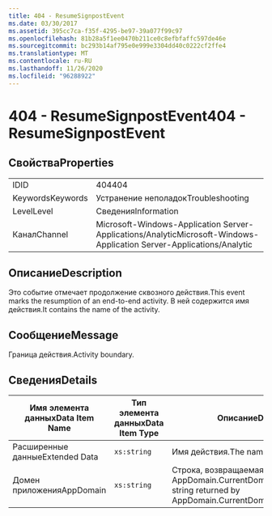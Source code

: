 ```yaml
---
title: 404 - ResumeSignpostEvent
ms.date: 03/30/2017
ms.assetid: 395cc7ca-f35f-4295-be97-39a077f99c97
ms.openlocfilehash: 81b28a5f1ee0470b211ce0c8efbfaffc597de46e
ms.sourcegitcommit: bc293b14af795e0e999e3304dd40c0222cf2ffe4
ms.translationtype: MT
ms.contentlocale: ru-RU
ms.lasthandoff: 11/26/2020
ms.locfileid: "96288922"
---
```

# <a name="404---resumesignpostevent"></a><span data-ttu-id="e4c72-102">404 - ResumeSignpostEvent</span><span class="sxs-lookup"><span data-stu-id="e4c72-102">404 - ResumeSignpostEvent</span></span>

## <a name="properties"></a><span data-ttu-id="e4c72-103">Свойства</span><span class="sxs-lookup"><span data-stu-id="e4c72-103">Properties</span></span>  
  
|||  
|-|-|  
|<span data-ttu-id="e4c72-104">ID</span><span class="sxs-lookup"><span data-stu-id="e4c72-104">ID</span></span>|<span data-ttu-id="e4c72-105">404</span><span class="sxs-lookup"><span data-stu-id="e4c72-105">404</span></span>|  
|<span data-ttu-id="e4c72-106">Keywords</span><span class="sxs-lookup"><span data-stu-id="e4c72-106">Keywords</span></span>|<span data-ttu-id="e4c72-107">Устранение неполадок</span><span class="sxs-lookup"><span data-stu-id="e4c72-107">Troubleshooting</span></span>|  
|<span data-ttu-id="e4c72-108">Level</span><span class="sxs-lookup"><span data-stu-id="e4c72-108">Level</span></span>|<span data-ttu-id="e4c72-109">Сведения</span><span class="sxs-lookup"><span data-stu-id="e4c72-109">Information</span></span>|  
|<span data-ttu-id="e4c72-110">Канал</span><span class="sxs-lookup"><span data-stu-id="e4c72-110">Channel</span></span>|<span data-ttu-id="e4c72-111">Microsoft-Windows-Application Server-Applications/Analytic</span><span class="sxs-lookup"><span data-stu-id="e4c72-111">Microsoft-Windows-Application Server-Applications/Analytic</span></span>|  
  
## <a name="description"></a><span data-ttu-id="e4c72-112">Описание</span><span class="sxs-lookup"><span data-stu-id="e4c72-112">Description</span></span>  

 <span data-ttu-id="e4c72-113">Это событие отмечает продолжение сквозного действия.</span><span class="sxs-lookup"><span data-stu-id="e4c72-113">This event marks the resumption of an end-to-end activity.</span></span> <span data-ttu-id="e4c72-114">В ней содержится имя действия.</span><span class="sxs-lookup"><span data-stu-id="e4c72-114">It contains the name of the activity.</span></span>  
  
## <a name="message"></a><span data-ttu-id="e4c72-115">Сообщение</span><span class="sxs-lookup"><span data-stu-id="e4c72-115">Message</span></span>  

 <span data-ttu-id="e4c72-116">Граница действия.</span><span class="sxs-lookup"><span data-stu-id="e4c72-116">Activity boundary.</span></span>  
  
## <a name="details"></a><span data-ttu-id="e4c72-117">Сведения</span><span class="sxs-lookup"><span data-stu-id="e4c72-117">Details</span></span>  
  
|<span data-ttu-id="e4c72-118">Имя элемента данных</span><span class="sxs-lookup"><span data-stu-id="e4c72-118">Data Item Name</span></span>|<span data-ttu-id="e4c72-119">Тип элемента данных</span><span class="sxs-lookup"><span data-stu-id="e4c72-119">Data Item Type</span></span>|<span data-ttu-id="e4c72-120">Описание</span><span class="sxs-lookup"><span data-stu-id="e4c72-120">Description</span></span>|  
|--------------------|--------------------|-----------------|  
|<span data-ttu-id="e4c72-121">Расширенные данные</span><span class="sxs-lookup"><span data-stu-id="e4c72-121">Extended Data</span></span>|`xs:string`|<span data-ttu-id="e4c72-122">Имя действия.</span><span class="sxs-lookup"><span data-stu-id="e4c72-122">The name of the activity.</span></span>|  
|<span data-ttu-id="e4c72-123">Домен приложения</span><span class="sxs-lookup"><span data-stu-id="e4c72-123">AppDomain</span></span>|`xs:string`|<span data-ttu-id="e4c72-124">Строка, возвращаемая AppDomain.CurrentDomain.FriendlyName.</span><span class="sxs-lookup"><span data-stu-id="e4c72-124">The string returned by AppDomain.CurrentDomain.FriendlyName.</span></span>|
